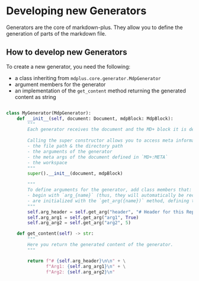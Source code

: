 <!-- MD+:META
title = "Develop of new Generators"
skip_generating = True
 -->
 
# Developing new Generators

Generators are the core of markdown-plus. 
They allow you to define the generation of parts of the markdown file. 

## How to develop new Generators

To create a new generator, you need the following:
- a class inheriting from `mdplus.core.generator.MdpGenerator`
- argument members for the generator
- an implementation of the `get_content` method returning the generated content as string

```python

class MyGenerator(MdpGenerator):
    def __init__(self, document: Document, mdpBlock: MdpBlock):
        """
        Each generator receives the document and the MD+ block it is defined in.
        
        Calling the super constructor allows you to access meta information about the file, where the generator is called:
        - the file path & the directory path
        - the arguments of the generator
        - the meta args of the document defined in `MD+:META`
        - the workspace 
        """
        super().__init__(document, mdpBlock)

        """
        To define arguments for the generator, add class members that:
        - begin with `arg_{name}` (thus, they will automatically be recognized as arguments)
        - are initialized with the `get_arg({name})` method, defining the default value
        """
        self.arg_header = self.get_arg("header", "# Header for this Repository")
        self.arg_arg1 = self.get_arg("arg1", True)
        self.arg_arg2 = self.get_arg("arg2", 5)

    def get_content(self) -> str:
        """
        Here you return the generated content of the generator.
        """

        return f"# {self.arg_header}\n\n" + \
               f"Arg1: {self.arg_arg1}\n" + \
               f"Arg2: {self.arg_arg2}\n"
```

